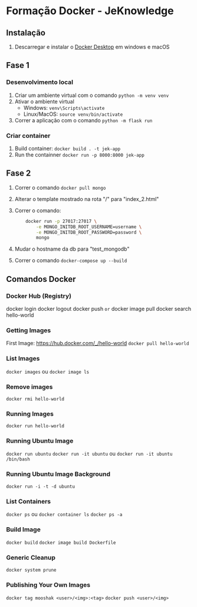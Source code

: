 # Formação Docker - JeKnowledge

## Instalação

1. Descarregar e instalar o [Docker Desktop](https://www.docker.com/products/docker-desktop/) em windows e macOS

## Fase 1

### Desenvolvimento local

1. Criar um ambiente virtual com o comando `python -m venv venv`
2. Ativar o ambiente virtual
    - Windows: `venv\Scripts\activate`
    - Linux/MacOS: `source venv/bin/activate`
3. Correr a aplicação com o comando `python -m flask run`

### Criar container

1. Build container: `docker build . -t jek-app`
2. Run the containner `docker run -p 8000:8000 jek-app`

## Fase 2

1. Correr o comando `docker pull mongo`
2. Alterar o template mostrado na rota "/" para "index_2.html"
3. Correr o comando:

    ```bash
        docker run -p 27017:27017 \
            -e MONGO_INITDB_ROOT_USERNAME=username \
            -e MONGO_INITDB_ROOT_PASSWORD=password \
            mongo
    ```

4. Mudar o hostname da db para "test_mongodb"
5. Correr o comando `docker-compose up --build`

## Comandos Docker

### Docker Hub (Registry)

docker login
docker logout
docker push `or` docker image pull
docker search hello-world

### Getting Images

First Image: <https://hub.docker.com/_/hello-world>
`docker pull hello-world`

### List Images

`docker images` ou `docker image ls`

### Remove images

`docker rmi hello-world`

### Running Images

`docker run hello-world`

### Running Ubuntu Image

`docker run ubuntu`
`docker run -it ubuntu` ou `docker run -it ubuntu /bin/bash`

### Running Ubuntu Image Background

`docker run -i -t -d ubuntu`

### List Containers

`docker ps` ou `docker container ls`
`docker ps -a`

### Build Image

`docker build`
`docker image build Dockerfile`

### Generic Cleanup

`docker system prune`

### Publishing Your Own Images

`docker tag mooshak <user>/<img>:<tag>`
`docker push <user>/<img>`
